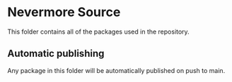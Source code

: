 # Nevermore Source

This folder contains all of the packages used in the repository.

## Automatic publishing

Any package in this folder will be automatically published on push to main.